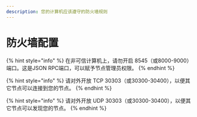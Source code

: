```yaml
---
description: 您的计算机应该遵守的防火墙规则
---
```


# 防火墙配置

{% hint style="info" %}
在非可信计算机上，请勿开启 8545（或8000-9000）端口。这是JSON RPC端口，可以赋予节点管理员权限。
{% endhint %}

{% hint style="info" %}
请对外开放 TCP 30303（或30300-30400），以便其它节点可以连接到您的节点。
{% endhint %}

{% hint style="info" %}
请对外开放 UDP 30303（或30300-30400），以便其它节点可以发现您的节点。
{% endhint %}


